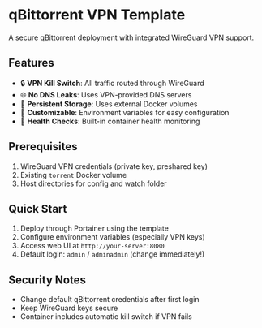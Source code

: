 # qBittorrent VPN Template

A secure qBittorrent deployment with integrated WireGuard VPN support.

## Features
- 🔒 **VPN Kill Switch**: All traffic routed through WireGuard
- 🌐 **No DNS Leaks**: Uses VPN-provided DNS servers
- 📁 **Persistent Storage**: Uses external Docker volumes
- 🔧 **Customizable**: Environment variables for easy configuration
- 🏥 **Health Checks**: Built-in container health monitoring

## Prerequisites
1. WireGuard VPN credentials (private key, preshared key)
2. Existing `torrent` Docker volume
3. Host directories for config and watch folder

## Quick Start
1. Deploy through Portainer using the template
2. Configure environment variables (especially VPN keys)
3. Access web UI at `http://your-server:8080`
4. Default login: `admin` / `adminadmin` (change immediately!)

## Security Notes
- Change default qBittorrent credentials after first login
- Keep WireGuard keys secure
- Container includes automatic kill switch if VPN fails
